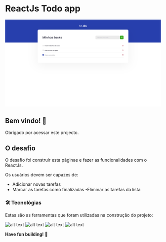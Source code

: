 # ReactJs Todo app

![Design preview for the Todo app coding challenge](./public/to-do.png)

## Bem vindo! 👋

Obrigado por acessar este projecto.

## O desafio

O desafio foi construir esta páginae e fazer as funcionalidades com o ReactJs.

Os usuários devem ser capazes de:

- Adicionar novas tarefas
- Marcar as tarefas como finalizadas
  -Eliminar as tarefas da lista

### 🛠 Tecnológias

Estas são as ferramentas que foram utilizadas na construção do projeto:

![alt text](https://img.shields.io/badge/HTML5-E34F26?style=for-the-badge&logo=html5&logoColor=white)
![alt text](https://img.shields.io/badge/CSS3-1572B6?style=for-the-badge&logo=css3&logoColor=white)
![alt text](https://img.shields.io/badge/JavaScript-F7DF1E?style=for-the-badge&logo=javascript&logoColor=black)
![alt text](https://img.shields.io/badge/ReactJs-1572B6?style=for-the-badge&logo=react&logoColor=white)


**Have fun building!** 🚀

